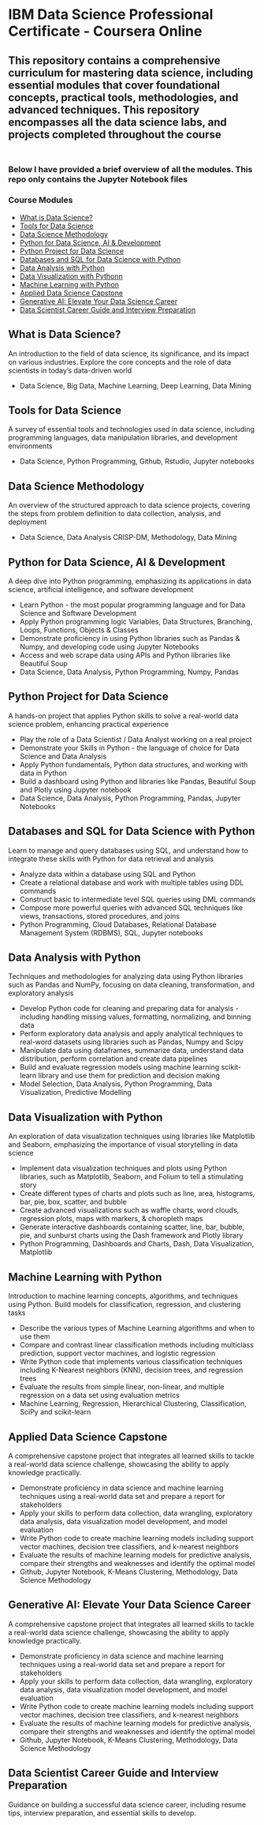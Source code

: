 # IBM Data Science Professional Certificate - Coursera Online

## This repository contains a comprehensive curriculum for mastering data science, including essential modules that cover foundational concepts, practical tools, methodologies, and advanced techniques. This repository encompasses all the data science labs, and projects completed throughout the course<br><br>

### Below I have provided a brief overview of all the modules. This repo only contains the Jupyter Notebook files 


### Course Modules
- [What is Data Science?](#what-is-data-science)
- [Tools for Data Science](#tools-for-data-science)
- [Data Science Methodology](#data-science-methodology)
- [Python for Data Science, AI & Development](#python-for-data-science-ai--development)
- [Python Project for Data Science](#python-project-for-data-science)
- [Databases and SQL for Data Science with Python](#databases-and-sql-for-data-science-with-python)
- [Data Analysis with Python](#data-analysis-with-python)
- [Data Visualization with Pythonn](#data-visualization-with-python)
- [Machine Learning with Python](#machine-learning-with-python)
- [Applied Data Science Capstone](#applied-data-science-capstone)
- [Generative AI: Elevate Your Data Science Career](#generative-ai-elevate-your-data-science-career)
- [Data Scientist Career Guide and Interview Preparation](#data-scientist-career-guide-and-interview-preparation)


## What is Data Science?
An introduction to the field of data science, its significance, and its impact on various industries. Explore the core concepts and the role of data scientists in today’s data-driven world
<br>
- Data Science,	Big Data,	Machine Learning,	Deep Learning,	Data Mining

## Tools for Data Science
A survey of essential tools and technologies used in data science, including programming languages, data manipulation libraries, and development environments
<br>
- Data Science,	Python Programming,	Github,	Rstudio, Jupyter notebooks

## Data Science Methodology
An overview of the structured approach to data science projects, covering the steps from problem definition to data collection, analysis, and deployment
<br>
- Data Science,	Data Analysis	CRISP-DM,	Methodology, Data Mining 

## Python for Data Science, AI & Development
A deep dive into Python programming, emphasizing its applications in data science, artificial intelligence, and software development
- Learn Python - the most popular programming language and for Data Science and Software Development
-	Apply Python programming logic Variables, Data Structures, Branching, Loops, Functions, Objects & Classes
-	Demonstrate proficiency in using Python libraries such as Pandas & Numpy, and developing code using Jupyter Notebooks
-	Access and web scrape data using APIs and Python libraries like Beautiful Soup<br>
-	Data Science,	Data Analysis, Python Programming, Numpy,	Pandas

## Python Project for Data Science
A hands-on project that applies Python skills to solve a real-world data science problem, enhancing practical experience
-	Play the role of a Data Scientist / Data Analyst working on a real project
-	Demonstrate your Skills in Python - the language of choice for Data Science and Data Analysis 
-	Apply Python fundamentals, Python data structures, and working with data in Python
-	Build a dashboard using Python and libraries like Pandas, Beautiful Soup and Plotly using Jupyter notebook<br>
-	Data Science,	Data Analysis, Python Programming, Pandas,	Jupyter Notebooks

## Databases and SQL for Data Science with Python
Learn to manage and query databases using SQL, and understand how to integrate these skills with Python for data retrieval and analysis
- 	Analyze data within a database using SQL and Python
-	Create a relational database and work with multiple tables using DDL commands 
-	Construct basic to intermediate level SQL queries using DML commands
-	Compose more powerful queries with advanced SQL techniques like views, transactions, stored procedures, and joins<br>
-	Python Programming,	Cloud Databases, Relational Database Management System (RDBMS),	SQL,	Jupyter notebooks

## Data Analysis with Python
Techniques and methodologies for analyzing data using Python libraries such as Pandas and NumPy, focusing on data cleaning, transformation, and exploratory analysis
-	Develop Python code for cleaning and preparing data for analysis - including handling missing values, formatting, normalizing, and binning data
-	Perform exploratory data analysis and apply analytical techniques to real-word datasets using libraries such as Pandas, Numpy and Scipy
-	Manipulate data using dataframes, summarize data, understand data distribution, perform correlation and create data pipelines
-	Build and evaluate regression models using machine learning scikit-learn library and use them for prediction and decision making<br>
-	Model Selection, Data Analysis,	Python Programming,	Data Visualization,	Predictive Modelling

## Data Visualization with Python
An exploration of data visualization techniques using libraries like Matplotlib and Seaborn, emphasizing the importance of visual storytelling in data science
- 	Implement data visualization techniques and plots using Python libraries, such as Matplotlib, Seaborn, and Folium to tell a stimulating story
-	Create different types of charts and plots such as line, area, histograms, bar, pie, box, scatter, and bubble
-	Create advanced visualizations such as waffle charts, word clouds, regression plots, maps with markers, & choropleth maps
-	Generate interactive dashboards containing scatter, line, bar, bubble, pie, and sunburst charts using the Dash framework and Plotly library<br>
-	Python Programming,	Dashboards and Charts, Dash,	Data Visualization,	Matplotlib

## Machine Learning with Python
Introduction to machine learning concepts, algorithms, and techniques using Python. Build models for classification, regression, and clustering tasks
- 	Describe the various types of Machine Learning algorithms and when to use them  
-	Compare and contrast linear classification methods including multiclass prediction, support vector machines, and logistic regression  
-	Write Python code that implements various classification techniques including K-Nearest neighbors (KNN), decision trees, and regression trees 
-	Evaluate the results from simple linear, non-linear, and multiple regression on a data set using evaluation metrics<br>
-	Machine Learning,	Regression,	Hierarchical Clustering, Classification, SciPy and scikit-learn

## Applied Data Science Capstone
A comprehensive capstone project that integrates all learned skills to tackle a real-world data science challenge, showcasing the ability to apply knowledge practically.
-	Demonstrate proficiency in data science and machine learning techniques using a real-world data set and prepare a report for stakeholders  
-	Apply your skills to perform data collection, data wrangling, exploratory data analysis, data visualization model development, and model evaluation
-	Write Python code to create machine learning models including support vector machines, decision tree classifiers, and k-nearest neighbors 
-	Evaluate the results of machine learning models for predictive analysis, compare their strengths and weaknesses and identify the optimal model<br>
-	Github,	Jupyter Notebook,	K-Means Clustering,	Methodology, Data Science Methodology

## Generative AI: Elevate Your Data Science Career
A comprehensive capstone project that integrates all learned skills to tackle a real-world data science challenge, showcasing the ability to apply knowledge practically.
-	Demonstrate proficiency in data science and machine learning techniques using a real-world data set and prepare a report for stakeholders  
-	Apply your skills to perform data collection, data wrangling, exploratory data analysis, data visualization model development, and model evaluation
-	Write Python code to create machine learning models including support vector machines, decision tree classifiers, and k-nearest neighbors 
-	Evaluate the results of machine learning models for predictive analysis, compare their strengths and weaknesses and identify the optimal model<br>
-	Github,	Jupyter Notebook,	K-Means Clustering,	Methodology, Data Science Methodology

## Data Scientist Career Guide and Interview Preparation
Guidance on building a successful data science career, including resume tips, interview preparation, and essential skills to develop.
